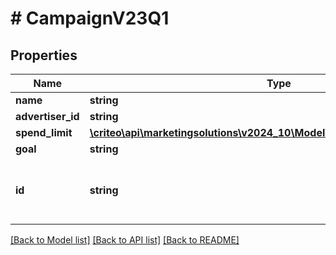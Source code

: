# # CampaignV23Q1

## Properties

Name | Type | Description | Notes
------------ | ------------- | ------------- | -------------
**name** | **string** |  | [optional]
**advertiser_id** | **string** |  | [optional]
**spend_limit** | [**\criteo\api\marketingsolutions\v2024_10\Model\CampaignSpendLimitV23Q1**](CampaignSpendLimitV23Q1.md) |  | [optional]
**goal** | **string** |  | [optional]
**id** | **string** | Id of the entity (duplicate of the parent id). | [optional]

[[Back to Model list]](../../README.md#models) [[Back to API list]](../../README.md#endpoints) [[Back to README]](../../README.md)
